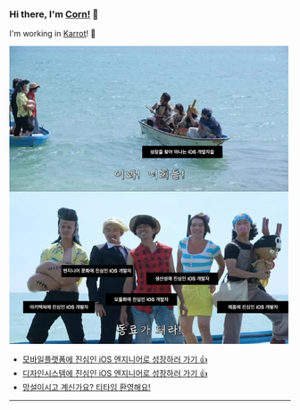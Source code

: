 ### Hi there, I'm [Corn!](https://www.linkedin.com/in/donggunlee-23b706105/) 👋
I'm working in [Karrot](https://github.com/daangn)! :carrot:

<img src="https://github.com/GeekTree0101/Geektree0101/blob/master/hire.png" width=500pt />

- [모바일플랫폼에 진심인 iOS 엔지니어로 성장하러 가기 👍](https://team.daangn.com/jobs/5282170003/)
- [디자인시스템에 진심인 iOS 엔지니어로 성장하러 가기 👍](https://team.daangn.com/jobs/5296539003/)
- [망설이시고 계신가요? 티타임 환영해요!](https://www.linkedin.com/in/donggunlee-23b706105/)

---
<br />

<!--
**protocorn93/protocorn93** is a ✨ _special_ ✨ repository because its `README.md` (this file) appears on your GitHub profile.

Here are some ideas to get you started:

- 🔭 I’m currently working on ...
- 🌱 I’m currently learning ...
- 👯 I’m looking to collaborate on ...
- 🤔 I’m looking for help with ...
- 💬 Ask me about ...
- 📫 How to reach me: ...
- 😄 Pronouns: ...
- ⚡ Fun fact: ...
-->
